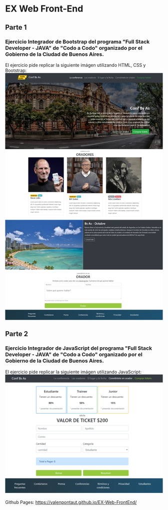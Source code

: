 # EX Web Front-End
## Parte 1
### Ejercicio Integrador de Bootstrap del programa "Full Stack Developer - JAVA" de "Codo a Codo" organizado por el Gobierno de la Ciudad de Buenos Aires.
El ejercicio pide replicar la siguiente imágen utilizando HTML, CSS y Bootstrap:<br>
![objetivo](img/OBJETIVO1.jpg?raw=true "OBJETIVO1.jpg")<br>
## Parte 2
### Ejercicio Integrador de JavaScript del programa "Full Stack Developer - JAVA" de "Codo a Codo" organizado por el Gobierno de la Ciudad de Buenos Aires.
El ejercicio pide replicar la siguiente imágen utilizando JavaScript:<br>
![objetivo](img/OBJETIVO2.png?raw=true "OBJETIVO2.png")<br><br>
Github Pages: https://valenpontaut.github.io/EX-Web-FrontEnd/
